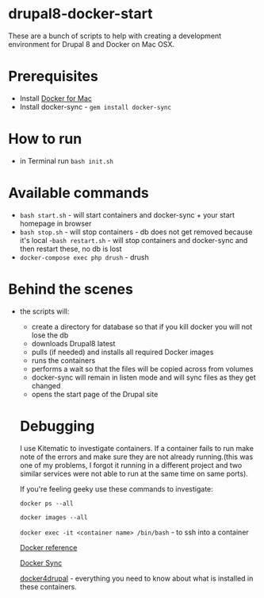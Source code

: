 # drupal8-docker-start
  These are a bunch of scripts to help with creating a development environment for Drupal 8 and Docker on Mac OSX.

# Prerequisites

- Install [Docker for Mac](https://www.docker.com/docker-mac)
- Install docker-sync - 
```gem install docker-sync```

# How to run
- in Terminal run ```bash init.sh```

# Available commands
- ```bash start.sh``` - will start containers and docker-sync + your start homepage in browser
- ```bash stop.sh``` - will stop containers - db does not get removed because it's local
-```bash restart.sh``` - will stop containers and docker-sync and then restart these, no db is lost
- ```docker-compose exec php drush``` - drush


# Behind the scenes
- the scripts will:
  - create a directory for database so that if you kill docker you will not lose the db 
  - downloads Drupal8 latest
  - pulls (if needed) and installs all required Docker images
  - runs the containers 
  - performs a wait so that the files will be copied across from volumes
  - docker-sync will remain in listen mode and will sync files as they get changed
  - opens the start page of the Drupal site
  
  # Debugging
  I use Kitematic to investigate containers. If a container fails to run make note of the errors and make sure they are not already running.(this was one of my problems, I forgot it running in a different project and two similar services were not able to run at the same time on same ports).
  
  If you're feeling geeky use these commands to investigate:
  
  ```docker ps --all```
  
  ```docker images --all```
  
  ```docker exec -it <container name> /bin/bash``` - to ssh into a container
  
  [Docker reference](https://docs.docker.com/engine/reference/commandline/ps/)
  
  [Docker Sync](http://docker-sync.io/)
  
  [docker4drupal](https://github.com/wodby/docker4drupal) - everything you need to know about what is installed in these containers.